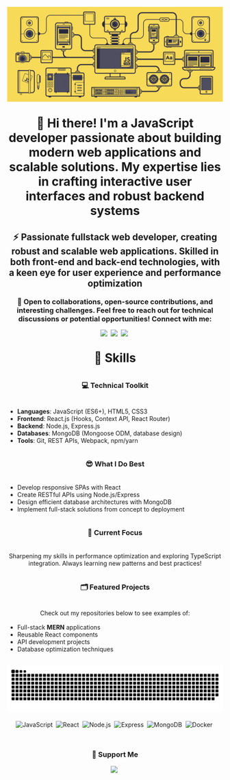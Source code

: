 <!DOCTYPE html>
<html lang="en">
<head>
  <meta charset="UTF-8">
  <meta name="viewport" content="width=device-width, initial-scale=1.0">
</head>
<body>
  <header style="margin: 30px auto">
    <div align="center">
      <picture>
        <source media="(prefers-color-scheme: dark)" srcset="./img/header_main_image/compressed/github_header_image_dev_dark_compressed.gif">
        <source media="(prefers-color-scheme: light)" srcset="./img/header_main_image/compressed/github-header-image_dev_light_compressed.gif">
        <img alt="github-snake" src="./img/header_main_image/compressed/github-header-image_dev_light_compressed.gif">
      </picture>
    </div>
    <h1 align="center" style="margin: 30px auto">👋 Hi there! I'm a JavaScript developer passionate about building modern web applications and scalable solutions. My expertise lies in crafting interactive user interfaces and robust backend systems</h1>
    <h2 align="center" style="margin: 20px auto">⚡ Passionate fullstack web developer, creating robust and scalable web applications. Skilled in both front-end and back-end technologies, with a keen eye for user experience and performance optimization</h2>
    <h3 align="center" style="margin: 10px auto">🚀 Open to collaborations, open-source contributions, and interesting challenges. Feel free to reach out for technical discussions or potential opportunities! Connect with me:</h3>
    <div align="center" style="margin: 15px auto">
      <a href="https://twitter.com/ArchDeadShadow" target="_blank"><img src="https://img.shields.io/badge/Twitter-000000?style=flat-square&logo=X&logoColor=white" height="28" style="margin-right: 4px"></a>
      <a href="https://www.instagram.com/archdeadshadow" target="_blank"><img src="https://img.shields.io/badge/Instagram-E4405F?style=flat-square&logo=instagram&logoColor=white" height="28" style="margin-right: 4px"></a>
      <a href="https://www.linkedin.com/in/sergey-r-a52219230" target="_blank"><img src="https://img.shields.io/badge/LinkedIn-0077B5?style=flat-square&logo=linkedin&logoColor=white" height="28" style="margin-right: 4px"></a>
    </div>
  </header>
  <main style="margin: 30px auto">
  <h1 align="center" style="margin: 30px auto;">🦉 Skills</h1>
  <h3 align="center" style="margin: 36px auto">💻 Technical Toolkit</h3>
    <ul align="left">
      <li><strong>Languages</strong>: JavaScript (ES6+), HTML5, CSS3</li>
      <li><strong>Frontend</strong>: React.js (Hooks, Context API, React Router)</li>
      <li><strong>Backend</strong>: Node.js, Express.js</li>
      <li><strong>Databases</strong>: MongoDB (Mongoose ODM, database design)</li>
      <li><strong>Tools</strong>: Git, REST APIs, Webpack, npm/yarn</li>
    </ul>
    <h3 align="center" style="margin: 36px auto">😎 What I Do Best</h3>
    <ul align="left">
      <li>Develop responsive SPAs with React</li>
      <li>Create RESTful APIs using Node.js/Express</li>
      <li>Design efficient database architectures with MongoDB</li>
      <li>Implement full-stack solutions from concept to deployment</li>
    </ul>
    <h3 align="center" style="margin: 36px auto">📌 Current Focus</h3>
    <p align="center" style="margin: 16px auto">Sharpening my skills in performance optimization and exploring TypeScript integration. Always learning new patterns and best practices!</p>
    <h3 align="center" style="margin: 36px auto">🗂️ Featured Projects</h3>
    <p align="center" style="margin: 16px auto">Check out my repositories below to see examples of:</p>
    <ul align="left">
      <li>Full-stack <strong>MERN</strong> applications</li>
      <li>Reusable React components</li>
      <li>API development projects</li>
      <li>Database optimization techniques</li>
    </ul>
  </main>
  <footer style="margin: 30px auto">
    <div align="center">
      <picture>
        <source media="(prefers-color-scheme: dark)" srcset="./img/snake_game_contribution_calendar/github-snake-dark.svg">
        <source media="(prefers-color-scheme: light)" srcset="./img/snake_game_contribution_calendar/github-snake.svg">
        <img alt="github-snake" src="./img/snake_game_contribution_calendar/github-snake-dark.svg">
      </picture>
    </div>
    <br>
    <div align="center" style="display: flex;flex-wrap: wrap;gap: 4px;justify-content: center;">
      <img src="https://img.shields.io/badge/JavaScript-F7DF1C?logo=javascript&logoColor=white" height="28" alt="JavaScript" style="margin-right: 4px">
      <img src="https://img.shields.io/badge/React-20232A?logo=react&logoColor=61DAFB" height="28" alt="React" style="margin-right: 4px">
      <img src="https://img.shields.io/badge/Node.js-8CC84B?logo=node.js&logoColor=white" height="28" alt="Node.js" style="margin-right: 4px">
      <img src="https://img.shields.io/badge/Express-000000?logo=express&logoColor=white" height="28" alt="Express" style="margin-right: 4px">
      <img src="https://img.shields.io/badge/MongoDB-4EA94B?logo=mongodb&logoColor=white" height="28" alt="MongoDB" style="margin-right: 4px">
      <img src="https://img.shields.io/badge/Docker-2496ED?logo=docker&logoColor=white" height="28" alt="Docker" style="margin-right: 4px">
    </div>
    <br>
    <div align="center">
      <h3>💸 Support Me</h3>
      <p><a href="https://www.paypal.com/donate/?hosted_button_id=QCEZHJJG8HRD8" target="_blank"><img src="https://img.shields.io/badge/PayPal-00457C?style=flat-square&logo=paypal&logoColor=white" height="28" style="margin-right: 4px"></a></p>
    </div>
  </footer>
</body>
</html>
